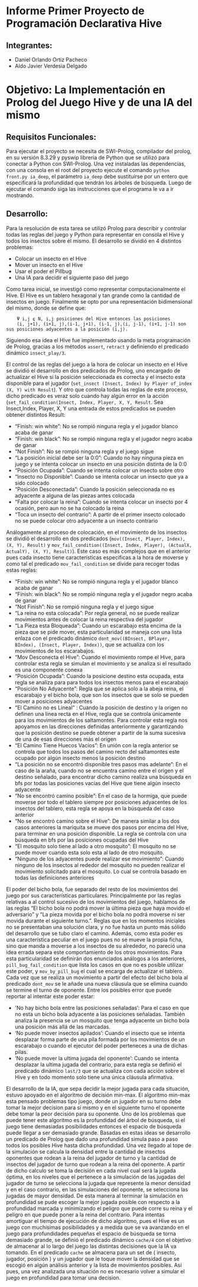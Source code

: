 # Informe Primer Proyecto de Programación Declarativa Hive

## Integrantes:

- Daniel Orlando Ortiz Pacheco
- Aldo Javier Verdesia Delgado

# Objetivo: La Implementación en Prolog del Juego Hive y de una IA del mismo

## Requisitos Funcionales:

Para ejecutar el proyecto se necesita de SWI-Prolog, compilador del prolog, en su versión 8.3.29 y pyswip librería de Python que se utilizó para conectar a Python con SWI-Prolog. Una vez instaladas las dependencias, con una consola en el root del proyecto ejecute el comando `python front.py ia_deep`, el parámetro `ia_deep` debe sustituirse por un entero que especificará la profundidad que tendrán los árboles de búsqueda. Luego de ejecutar el comando siga las instrucciones que el programa le va a ir mostrando.

## Desarrollo:

Para la resolución de esta tarea se utilizó Prolog para describir y controlar todas las reglas del juego y Python para representar en consola el Hive y todos los insectos sobre él mismo. El desarrollo se dividió en 4 distintos problemas:

- Colocar un insecto en el Hive
- Mover un insecto en el Hive
- Usar el poder el Pillbug
- Una IA para decidir el siguiente paso del juego

Como tarea inicial, se investigó como representar computacionalmente el Hive. El Hive es un tablero hexagonal y tan grande como la cantidad de insectos en juego. Finalmente se opto por una representación bidimensional del mismo, donde se define que:

        ⍫ i,j ⍷ N, i,j posiciones del Hive entonces las posiciones
        (i, j+1), (i+1, j),(i-1, j+1), (i-1, j),(i, j-1), (i+1, j-1) son sus posiciones adyacentes a la posición (i,j).

Siguiendo esa idea el Hive fue implementado usando la meta programación de Prolog, gracias a los métodos `assert`, `retract` y definiendo el predicado dinámico `insect_play/3`.

El control de las reglas del juego a la hora de colocar un insecto en el Hive se dividió el desarrollo en dos predicados de Prolog, uno encargado de actualizar el Hive si la posición seleccionada es correcta y el insecto esta disponible para el jugador (`set_insect (Insect, Index) by Player of_index (X, Y) with Result`). Y otro que controla todas las reglas de este proceso, dicho predicado es veraz solo cuando hay algún error en la acción (`set_fail_condition(Insect, Index, Player, X, Y, Result`. Sea Insect,Index, Player, X, Y una entrada de estos predicados se pueden obtener distintos Result:

- “Finish: win white”: No se rompió ninguna regla y el jugador blanco acaba de ganar
- “Finish: win black”: No se rompió ninguna regla y el jugador negro acaba de ganar
- “Not Finish”: No se rompió ninguna regla y el juego sigue
- “La posición inicial debe ser la 0:0”: Cuando no hay ninguna pieza en juego y se intenta colocar un insecto en una posición distinta de la 0:0
- “Posición Ocupada”: Cuando se intenta colocar un insecto sobre otro
- “Insecto no Disponible”: Cuando se intenta colocar un insecto que ya a sido colocado
- “Posición Desconectada”: Cuando la posición seleccionada no es adyacente a alguna de las piezas antes colocada
- “Falta por colocar la reina”: Cuando se intenta colocar un insecto por 4 ocasión, pero aun no se ha colocado la reina
- “Toca un insecto del contrario”: A partir de el primer insecto colocado no se puede colocar otro adyacente a un insecto contrario

Análogamente al proceso de colocación, en el movimiento de los insectos se dividió el desarrollo en dos predicados (`mov((Insect, Player, Index), (X, Y), Result)` y `mov_fail_condition((Insect, Index, Player), (ActualX, ActualY), (X, Y), Result)`). Este caso es más complejos que en el anterior pues cada insecto tiene características especificas a la hora de moverse y como tal el predicado `mov_fail_condition` se divide para recoger todas estas reglas:

- “Finish: win white”: No se rompió ninguna regla y el jugador blanco acaba de ganar
- “Finish: win black”: No se rompió ninguna regla y el jugador negro acaba de ganar
- “Not Finish”: No se rompió ninguna regla y el juego sigue
- “La reina no esta colocada”: Por regla general, no se puede realizar movimientos antes de colocar la reina respectiva del jugador
- “La Pieza esta Bloqueada”: Cuando un escarabajo esta encima de la pieza que se pide mover, esta particularidad se maneja con una lista enlaza con el predicado dinámico `dont_mov((BInsect, BPlayer, BIndex), (Insect, Player, Index))`, que se actualiza con los movimientos de los escarabajos.
- “Mov Desconecta el Hive”: Cuando el movimiento rompe el Hive, para controlar esta regla se simulan el movimiento y se analiza si el resultado es una componente conexa
- “Posición Ocupada”: Cuando la posicione destino esta ocupada, esta regla se analiza para para todos los insectos menos para el escarabajo
- “Posición No Adyacente”: Regla que se aplica solo a la abeja reina, el escarabajo y el bicho bola, que son los insectos que se solo se pueden mover a posiciones adyacentes
- “El Camino no es Lineal” : Cuando la posición de destino y la origen no definen una linea recta en el Hive, regla que se controla únicamente para los movimientos de los saltamontes. Para controlar esta regla nos apoyamos en las direcciones definidas anteriormente y garantizando que la posición destino se puede obtener a partir de la suma sucesiva de una de esas direcciones más el origen
- “El Camino Tiene Huecos Vacíos”: En unión con la regla anterior se controla que todos los pasos del camino recto del saltamontes este ocupado por algún insecto menos la posición destino
- “La posición no se encontró disponible tres pasos mas adelante”: En el caso de la araña, cuando no se encuentra camino entre el origen y el destino señalado, para encontrar dicho camino realiza una búsqueda en bfs por todas las posiciones vacías del Hive que tiene algún insecto adyacente
- “No se encontró camino posible”: En el caso de la hormiga, que puede moverse por todo el tablero siempre por posiciones adyacentes de los insectos del tablero, esta regla se apoya en la búsqueda del caso anterior
- “No se encontró camino sobre el Hive”: De manera similar a los dos casos anteriores la mariquita se mueve dos pasos por encima del Hive, para terminar en una posición disponible. La regla se controla con una búsqueda en bfs por las posiciones ocupadas del Hive
- “El mosquito solo tiene al lado a otro mosquito”: El mosquito no se puede mover cuando esta solo esta al lado de otro mosquito.
- “Ninguno de los adyacentes puede realizar ese movimiento”: Cuando ninguno de los insectos al rededor del mosquito no pueden realizar el movimiento solicitado para el mosquito. Lo cual se controla basado en todas las definiciones anteriores

El poder del bicho bola, fue separado del resto de los movimientos del juego por sus características particulares. Principalmente por las reglas relativas a al control sucesivo de los movimientos del juego, hablamos de las reglas “El bicho bola no podrá mover la última pieza que haya movido el adversario” y “La pieza movida por el bicho bola no podrá moverse ni ser movida durante el siguiente turno.”. Reglas que en los momentos iniciales no se presentaban una solución clara, y no fue hasta un punto más sólido del desarrollo que se tubo claro el camino. Además, como esta poder es una característica peculiar en el juego pues no se mueve la propia ficha, sino que manda a moverse a los insectos de su alrededor, no pareció una idea errada separa este comportamiento de los otros movimientos. Para esta particularidad se definirán dos enunciados análogos a los anteriores, `pill_bug_fail_condition` que lista los casos en que no es posible utilizar este poder, y `mov_by_pill_bug` el cual se encarga de actualizar el tablero. Cada vez que se realiza un movimiento a partir del efecto del bicho bola al predicado `dont_mov` se le añade una nueva cláusula que se elimina cuando se termine el turno de oponente. Entre los posibles error que puede reportar al intentar este poder estar:

- 'No hay bicho bola entre las posiciones señaladas’: Para el caso en que no esta un bicho bola adyacente a las posiciones señaladas. También analiza la presencia se un mosquito que tenga adyacente un bicho bola una posición más allá de las marcadas.
- ‘No puede mover insectos apilados’: Cuando el insecto que se intenta desplazar forma parte de una pila formada por los movimientos de un escarabajo o cuando el ejecutor del poder perteneces a una de dichas pilas.
- ‘No puede mover la ultima jugada del oponente’: Cuando se intenta desplazar la ultima jugada del contrario, para esta regla se definió el predicado dinámico `last/3` que se actualiza con cada acción sobre el Hive y en todo momento solo tiene una única cláusula afirmativa.

El desarrollo de la IA, que sepa decidir la mejor jugada para cada situación, estuvo apoyado en el algoritmo de decisión min-max. El algoritmo min-max esta pensado problemas tipo juego, donde un jugador en su turno debe tomar la mejor decision para sí mismo y en el siguiente turno el oponente debe tomar la peor decisión para su oponente. Uno de los problemas que puede tener este algoritmo es la profundidad del árbol de búsqueda, si el juego tiene demasiadas posibilidades entonces el espacio de búsqueda puede llegar a ser demasiado grande. Basadas en estas ideas se desarrollo un predicado de Prolog que dado una profundidad simula paso a paso todos los posibles Hive hasta dicha profundidad. Una vez llegado al tope de la simulación se calcula la densidad entre la cantidad de insectos oponentes que rodean a la reina del jugador de turno y la cantidad de insectos del jugador de turno que rodean a la reina del oponente. A partir de dicho calculo se toma la decisión en cada nivel cual será la jugada óptima, en los niveles que el pertenece a la simulación de las jugadas del jugador de turno se selecciona la jugada que represente la menor densidad y en el caso contrario, en las simulaciones del oponente, se selecciona las jugadas de mayor densidad. De esta manera al terminar la simulación en profundidad se pude escoger la mejor jugada posible con respecto a la profundidad marcada y minimizando el peligro que puede corre su reina y el peligro en que puede poner a la reina del contrario. Para intentas amortiguar el tiempo de ejecución de dicho algoritmo, pues el Hive es un juego con muchísimas posibilidades y a medida que se va avanzando en el juego para profundidades pequeñas el espacio de búsqueda se torna demasiado grande, se definió el predicado dinámico `cache/4` con el objetivo de almacenar al lo largo del juego las distintas decisiones que la IA va tomando. En el predicado `cache` se almacena para un set de ( insecto, jugador, posición ) y un jugador que le toque mover la densidad que se escogió en algún análisis anterior y la lista de movimientos posibles. Así pues, una vez analizada una situación no es necesario volver a simular el juego en profundidad para tomar una decision.
